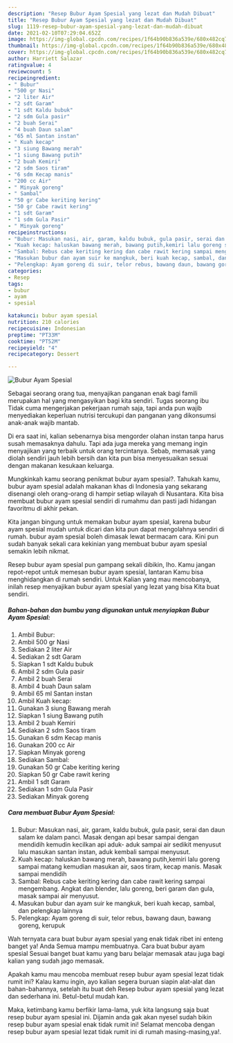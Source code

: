 ```yaml
---
description: "Resep Bubur Ayam Spesial yang lezat dan Mudah Dibuat"
title: "Resep Bubur Ayam Spesial yang lezat dan Mudah Dibuat"
slug: 1119-resep-bubur-ayam-spesial-yang-lezat-dan-mudah-dibuat
date: 2021-02-10T07:29:04.652Z
image: https://img-global.cpcdn.com/recipes/1f64b90b836a539e/680x482cq70/bubur-ayam-spesial-foto-resep-utama.jpg
thumbnail: https://img-global.cpcdn.com/recipes/1f64b90b836a539e/680x482cq70/bubur-ayam-spesial-foto-resep-utama.jpg
cover: https://img-global.cpcdn.com/recipes/1f64b90b836a539e/680x482cq70/bubur-ayam-spesial-foto-resep-utama.jpg
author: Harriett Salazar
ratingvalue: 4
reviewcount: 5
recipeingredient:
- " Bubur"
- "500 gr Nasi"
- "2 liter Air"
- "2 sdt Garam"
- "1 sdt Kaldu bubuk"
- "2 sdm Gula pasir"
- "2 buah Serai"
- "4 buah Daun salam"
- "65 ml Santan instan"
- " Kuah kecap"
- "3 siung Bawang merah"
- "1 siung Bawang putih"
- "2 buah Kemiri"
- "2 sdm Saos tiram"
- "6 sdm Kecap manis"
- "200 cc Air"
- " Minyak goreng"
- " Sambal"
- "50 gr Cabe keriting kering"
- "50 gr Cabe rawit kering"
- "1 sdt Garam"
- "1 sdm Gula Pasir"
- " Minyak goreng"
recipeinstructions:
- "Bubur: Masukan nasi, air, garam, kaldu bubuk, gula pasir, serai dan daun salam ke dalam panci. Masak dengan api besar sampai dengan mendidih kemudin kecilkan api aduk- aduk sampai air sedikit menyusut lalu masukan santan instan, aduk kembali sampai menyusut."
- "Kuah kecap: haluskan bawang merah, bawang putih,kemiri lalu goreng sampai matang kemudian masukan air, saos tiram, kecap manis. Masak sampai mendidih"
- "Sambal: Rebus cabe keriting kering dan cabe rawit kering sampai mengembang. Angkat dan blender, lalu goreng, beri garam dan gula, masak sampai air menyusut."
- "Masukan bubur dan ayam suir ke mangkuk, beri kuah kecap, sambal, dan pelengkap lainnya"
- "Pelengkap: Ayam goreng di suir, telor rebus, bawang daun, bawang goreng, kerupuk"
categories:
- Resep
tags:
- bubur
- ayam
- spesial

katakunci: bubur ayam spesial 
nutrition: 210 calories
recipecuisine: Indonesian
preptime: "PT33M"
cooktime: "PT52M"
recipeyield: "4"
recipecategory: Dessert

---
```



![Bubur Ayam Spesial](https://img-global.cpcdn.com/recipes/1f64b90b836a539e/680x482cq70/bubur-ayam-spesial-foto-resep-utama.jpg)

Sebagai seorang orang tua, menyajikan panganan enak bagi famili merupakan hal yang mengasyikan bagi kita sendiri. Tugas seorang ibu Tidak cuma mengerjakan pekerjaan rumah saja, tapi anda pun wajib menyediakan keperluan nutrisi tercukupi dan panganan yang dikonsumsi anak-anak wajib mantab.

Di era  saat ini, kalian sebenarnya bisa mengorder olahan instan tanpa harus susah memasaknya dahulu. Tapi ada juga mereka yang memang ingin menyajikan yang terbaik untuk orang tercintanya. Sebab, memasak yang diolah sendiri jauh lebih bersih dan kita pun bisa menyesuaikan sesuai dengan makanan kesukaan keluarga. 



Mungkinkah kamu seorang penikmat bubur ayam spesial?. Tahukah kamu, bubur ayam spesial adalah makanan khas di Indonesia yang sekarang disenangi oleh orang-orang di hampir setiap wilayah di Nusantara. Kita bisa membuat bubur ayam spesial sendiri di rumahmu dan pasti jadi hidangan favoritmu di akhir pekan.

Kita jangan bingung untuk memakan bubur ayam spesial, karena bubur ayam spesial mudah untuk dicari dan kita pun dapat mengolahnya sendiri di rumah. bubur ayam spesial boleh dimasak lewat bermacam cara. Kini pun sudah banyak sekali cara kekinian yang membuat bubur ayam spesial semakin lebih nikmat.

Resep bubur ayam spesial pun gampang sekali dibikin, lho. Kamu jangan repot-repot untuk memesan bubur ayam spesial, lantaran Kamu bisa menghidangkan di rumah sendiri. Untuk Kalian yang mau mencobanya, inilah resep menyajikan bubur ayam spesial yang lezat yang bisa Kita buat sendiri.

<!--inarticleads1-->

##### Bahan-bahan dan bumbu yang digunakan untuk menyiapkan Bubur Ayam Spesial:

1. Ambil  Bubur:
1. Ambil 500 gr Nasi
1. Sediakan 2 liter Air
1. Sediakan 2 sdt Garam
1. Siapkan 1 sdt Kaldu bubuk
1. Ambil 2 sdm Gula pasir
1. Ambil 2 buah Serai
1. Ambil 4 buah Daun salam
1. Ambil 65 ml Santan instan
1. Ambil  Kuah kecap:
1. Gunakan 3 siung Bawang merah
1. Siapkan 1 siung Bawang putih
1. Ambil 2 buah Kemiri
1. Sediakan 2 sdm Saos tiram
1. Gunakan 6 sdm Kecap manis
1. Gunakan 200 cc Air
1. Siapkan  Minyak goreng
1. Sediakan  Sambal:
1. Gunakan 50 gr Cabe keriting kering
1. Siapkan 50 gr Cabe rawit kering
1. Ambil 1 sdt Garam
1. Sediakan 1 sdm Gula Pasir
1. Sediakan  Minyak goreng




<!--inarticleads2-->

##### Cara membuat Bubur Ayam Spesial:

1. Bubur: Masukan nasi, air, garam, kaldu bubuk, gula pasir, serai dan daun salam ke dalam panci. Masak dengan api besar sampai dengan mendidih kemudin kecilkan api aduk- aduk sampai air sedikit menyusut lalu masukan santan instan, aduk kembali sampai menyusut.
1. Kuah kecap: haluskan bawang merah, bawang putih,kemiri lalu goreng sampai matang kemudian masukan air, saos tiram, kecap manis. Masak sampai mendidih
1. Sambal: Rebus cabe keriting kering dan cabe rawit kering sampai mengembang. Angkat dan blender, lalu goreng, beri garam dan gula, masak sampai air menyusut.
1. Masukan bubur dan ayam suir ke mangkuk, beri kuah kecap, sambal, dan pelengkap lainnya
1. Pelengkap: Ayam goreng di suir, telor rebus, bawang daun, bawang goreng, kerupuk




Wah ternyata cara buat bubur ayam spesial yang enak tidak ribet ini enteng banget ya! Anda Semua mampu membuatnya. Cara buat bubur ayam spesial Sesuai banget buat kamu yang baru belajar memasak atau juga bagi kalian yang sudah jago memasak.

Apakah kamu mau mencoba membuat resep bubur ayam spesial lezat tidak rumit ini? Kalau kamu ingin, ayo kalian segera buruan siapin alat-alat dan bahan-bahannya, setelah itu buat deh Resep bubur ayam spesial yang lezat dan sederhana ini. Betul-betul mudah kan. 

Maka, ketimbang kamu berfikir lama-lama, yuk kita langsung saja buat resep bubur ayam spesial ini. Dijamin anda gak akan nyesel sudah bikin resep bubur ayam spesial enak tidak rumit ini! Selamat mencoba dengan resep bubur ayam spesial lezat tidak rumit ini di rumah masing-masing,ya!.

